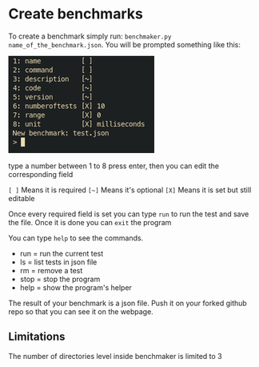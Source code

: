 # Create benchmarks 

To create a benchmark simply run: `benchmaker.py name_of_the_benchmark.json`.
You will be prompted something like this:

![screen shell](../images/screen_shell.png)

type a number between 1 to 8 press enter, then you can edit the corresponding field

`[ ]` Means it is required
`[~]` Means it's optional
`[X]` Means it is set but still editable

Once every required field is set you can type `run` to run the test and save the file. Once it is done you can `exit` the program

You can type `help` to see the commands.

- run = run the current test
- ls = list tests in json file
- rm = remove a test
- stop = stop the program
- help = show the program\'s helper

The result of your benchmark is a json file. Push it on your forked github repo so that you can see it on the webpage.

## Limitations

The number of directories level inside benchmaker is limited to 3 
